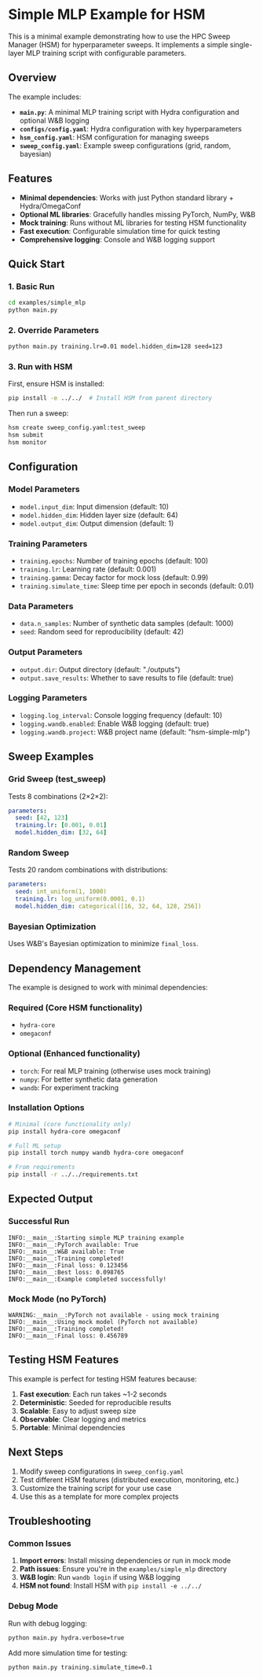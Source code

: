 # Simple MLP Example for HSM

This is a minimal example demonstrating how to use the HPC Sweep Manager (HSM) for hyperparameter sweeps. It implements a simple single-layer MLP training script with configurable parameters.

## Overview

The example includes:
- **`main.py`**: A minimal MLP training script with Hydra configuration and optional W&B logging
- **`configs/config.yaml`**: Hydra configuration with key hyperparameters
- **`hsm_config.yaml`**: HSM configuration for managing sweeps
- **`sweep_config.yaml`**: Example sweep configurations (grid, random, bayesian)

## Features

- **Minimal dependencies**: Works with just Python standard library + Hydra/OmegaConf
- **Optional ML libraries**: Gracefully handles missing PyTorch, NumPy, W&B
- **Mock training**: Runs without ML libraries for testing HSM functionality
- **Fast execution**: Configurable simulation time for quick testing
- **Comprehensive logging**: Console and W&B logging support

## Quick Start

### 1. Basic Run

```bash
cd examples/simple_mlp
python main.py
```

### 2. Override Parameters

```bash
python main.py training.lr=0.01 model.hidden_dim=128 seed=123
```

### 3. Run with HSM

First, ensure HSM is installed:
```bash
pip install -e ../../  # Install HSM from parent directory
```

Then run a sweep:
```bash
hsm create sweep_config.yaml:test_sweep
hsm submit
hsm monitor
```

## Configuration

### Model Parameters

- `model.input_dim`: Input dimension (default: 10)
- `model.hidden_dim`: Hidden layer size (default: 64)
- `model.output_dim`: Output dimension (default: 1)

### Training Parameters

- `training.epochs`: Number of training epochs (default: 100)
- `training.lr`: Learning rate (default: 0.001)
- `training.gamma`: Decay factor for mock loss (default: 0.99)
- `training.simulate_time`: Sleep time per epoch in seconds (default: 0.01)

### Data Parameters

- `data.n_samples`: Number of synthetic data samples (default: 1000)
- `seed`: Random seed for reproducibility (default: 42)

### Output Parameters

- `output.dir`: Output directory (default: "./outputs")
- `output.save_results`: Whether to save results to file (default: true)

### Logging Parameters

- `logging.log_interval`: Console logging frequency (default: 10)
- `logging.wandb.enabled`: Enable W&B logging (default: true)
- `logging.wandb.project`: W&B project name (default: "hsm-simple-mlp")

## Sweep Examples

### Grid Sweep (test_sweep)
Tests 8 combinations (2×2×2):
```yaml
parameters:
  seed: [42, 123]
  training.lr: [0.001, 0.01]
  model.hidden_dim: [32, 64]
```

### Random Sweep
Tests 20 random combinations with distributions:
```yaml
parameters:
  seed: int_uniform(1, 1000)
  training.lr: log_uniform(0.0001, 0.1)
  model.hidden_dim: categorical([16, 32, 64, 128, 256])
```

### Bayesian Optimization
Uses W&B's Bayesian optimization to minimize `final_loss`.

## Dependency Management

The example is designed to work with minimal dependencies:

### Required (Core HSM functionality)
- `hydra-core`
- `omegaconf`

### Optional (Enhanced functionality)
- `torch`: For real MLP training (otherwise uses mock training)
- `numpy`: For better synthetic data generation
- `wandb`: For experiment tracking

### Installation Options

```bash
# Minimal (core functionality only)
pip install hydra-core omegaconf

# Full ML setup
pip install torch numpy wandb hydra-core omegaconf

# From requirements
pip install -r ../../requirements.txt
```

## Expected Output

### Successful Run
```
INFO:__main__:Starting simple MLP training example
INFO:__main__:PyTorch available: True
INFO:__main__:W&B available: True
INFO:__main__:Training completed!
INFO:__main__:Final loss: 0.123456
INFO:__main__:Best loss: 0.098765
INFO:__main__:Example completed successfully!
```

### Mock Mode (no PyTorch)
```
WARNING:__main__:PyTorch not available - using mock training
INFO:__main__:Using mock model (PyTorch not available)
INFO:__main__:Training completed!
INFO:__main__:Final loss: 0.456789
```

## Testing HSM Features

This example is perfect for testing HSM features because:

1. **Fast execution**: Each run takes ~1-2 seconds
2. **Deterministic**: Seeded for reproducible results
3. **Scalable**: Easy to adjust sweep size
4. **Observable**: Clear logging and metrics
5. **Portable**: Minimal dependencies

## Next Steps

1. Modify sweep configurations in `sweep_config.yaml`
2. Test different HSM features (distributed execution, monitoring, etc.)
3. Customize the training script for your use case
4. Use this as a template for more complex projects

## Troubleshooting

### Common Issues

1. **Import errors**: Install missing dependencies or run in mock mode
2. **Path issues**: Ensure you're in the `examples/simple_mlp` directory
3. **W&B login**: Run `wandb login` if using W&B logging
4. **HSM not found**: Install HSM with `pip install -e ../../`

### Debug Mode

Run with debug logging:
```bash
python main.py hydra.verbose=true
```

Add more simulation time for testing:
```bash
python main.py training.simulate_time=0.1
``` 